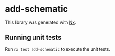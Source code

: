 # add-schematic

This library was generated with [Nx](https://nx.dev).

## Running unit tests

Run `nx test add-schematic` to execute the unit tests.
